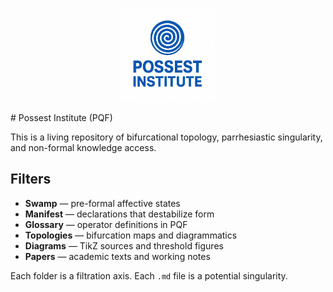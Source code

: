 <p align="center">
  <img src="logo1.png" alt="Possest Institute" width="150"/>
</p>
# Possest Institute (PQF)



This is a living repository of bifurcational topology, parrhesiastic singularity, and non-formal knowledge access.

## Filters

- **Swamp** — pre-formal affective states
- **Manifest** — declarations that destabilize form
- **Glossary** — operator definitions in PQF
- **Topologies** — bifurcation maps and diagrammatics
- **Diagrams** — TikZ sources and threshold figures
- **Papers** — academic texts and working notes

Each folder is a filtration axis. Each `.md` file is a potential singularity.
